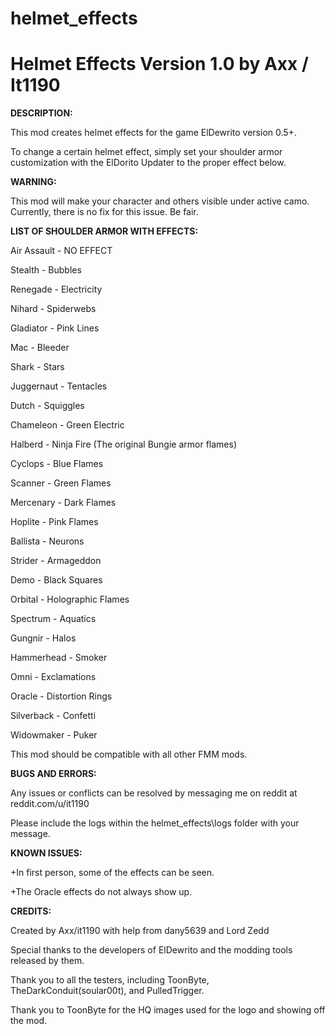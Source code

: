 # helmet_effects
<b>Helmet Effects Version 1.0 by Axx / It1190</b>
========================================

<b>DESCRIPTION:</b>

This mod creates helmet effects for the game ElDewrito version 0.5+.

To change a certain helmet effect, simply set your shoulder armor customization with the ElDorito Updater to the proper effect below.

<b>WARNING:</b> 

This mod will make your character and others visible under active camo. Currently, there is no fix for this issue. Be fair.

<b>LIST OF SHOULDER ARMOR WITH EFFECTS:</b>

Air Assault - NO EFFECT

Stealth - Bubbles

Renegade - Electricity

Nihard - Spiderwebs

Gladiator - Pink Lines

Mac - Bleeder

Shark - Stars

Juggernaut - Tentacles

Dutch - Squiggles

Chameleon - Green Electric

Halberd - Ninja Fire (The original Bungie armor flames)

Cyclops - Blue Flames

Scanner - Green Flames

Mercenary - Dark Flames

Hoplite - Pink Flames

Ballista - Neurons

Strider - Armageddon

Demo - Black Squares

Orbital - Holographic Flames

Spectrum - Aquatics

Gungnir - Halos

Hammerhead - Smoker

Omni - Exclamations

Oracle - Distortion Rings

Silverback - Confetti

Widowmaker - Puker

This mod should be compatible with all other FMM mods.

<b>BUGS AND ERRORS:</b>

Any issues or conflicts can be resolved by messaging me on reddit at reddit.com/u/it1190

Please include the logs within the helmet_effects\logs folder with your message.

<b>KNOWN ISSUES:</b>

+In first person, some of the effects can be seen.

+The Oracle effects do not always show up.


<b>CREDITS:</b>

Created by Axx/it1190 with help from dany5639 and Lord Zedd

Special thanks to the developers of ElDewrito and the modding tools released by them.

Thank you to all the testers, including ToonByte, TheDarkConduit(soular00t), and PulledTrigger.

Thank you to ToonByte for the HQ images used for the logo and showing off the mod.
